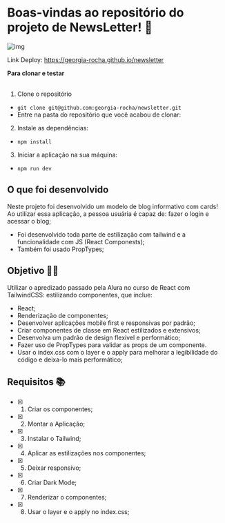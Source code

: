 # Boas-vindas ao repositório do projeto de NewsLetter! 🚀

![img](newsletter.gif)

Link Deploy: https://georgia-rocha.github.io/newsletter

<summary><strong>Para clonar e testar</strong></summary><br />

1. Clone o repositório
* `git clone git@github.com:georgia-rocha/newsletter.git`
* Entre na pasta do repositório que você acabou de clonar:

2. Instale as dependências:
* `npm install`

3. Iniciar a aplicação na sua máquina:
  * `npm run dev`

## O que foi desenvolvido

Neste projeto foi desenvolvido um modelo de blog informativo com cards! Ao utilizar essa aplicação, a pessoa usuária é capaz de:  fazer o login e acessar o blog;
- Foi desenvolvido toda parte de estilização com tailwind e a funcionalidade com JS (React Componests);
- Também foi usado PropTypes;

## Objetivo 👩‍🎓

Utilizar o apredizado passado pela Alura no curso de React com TailwindCSS: estilizando componentes, que inclue:
- React;
- Renderização de componentes;
- Desenvolver aplicações mobile first e responsivas por padrão;
- Criar componentes de classe em React estilizados e extensivos;
- Desenvolva um padrão de design flexível e performático;
- Fazer uso de PropTypes para validar as props de um componente.
- Usar o index.css com o layer e o apply para melhorar a legibilidade do código e deixa-lo mais performático;

## Requisitos 📚

- [x] 1. Criar os componentes;
- [x] 2. Montar a Aplicação;
- [x] 3. Instalar o Tailwind;
- [x] 4. Aplicar as estilizações nos componentes;
- [x] 5. Deixar responsivo;
- [x] 6. Criar Dark Mode;
- [x] 7. Renderizar o componentes;
- [x] 8. Usar o layer e o apply no index.css;
